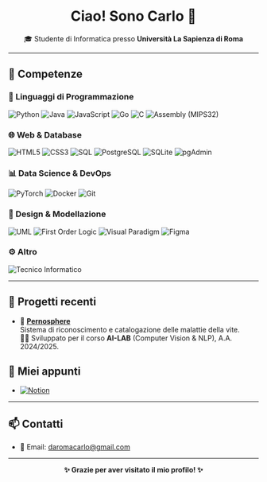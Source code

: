 <h1 align="center">Ciao! Sono Carlo 👋</h1>

<p align="center">
  🎓 Studente di Informatica presso <strong>Università La Sapienza di Roma</strong><br>
</p>

---

## 🚀 Competenze

### 🧠 Linguaggi di Programmazione  
![Python](https://img.shields.io/badge/-Python-3776AB?logo=python&logoColor=white)
![Java](https://img.shields.io/badge/-Java-007396?logo=java&logoColor=white)
![JavaScript](https://img.shields.io/badge/-JavaScript-F7DF1E?logo=javascript&logoColor=black)
![Go](https://img.shields.io/badge/-Go-00ADD8?logo=go&logoColor=white)
![C](https://img.shields.io/badge/-C-A8B9CC?logo=c&logoColor=black)
![Assembly (MIPS32)](https://img.shields.io/badge/-MIPS-EF4135?logo=mips&logoColor=white)

### 🌐 Web & Database  
![HTML5](https://img.shields.io/badge/-HTML5-E34F26?logo=html5&logoColor=white)
![CSS3](https://img.shields.io/badge/-CSS3-1572B6?logo=css3&logoColor=white)
![SQL](https://img.shields.io/badge/-SQL-4479A1?logo=postgresql&logoColor=white)
![PostgreSQL](https://img.shields.io/badge/-PostgreSQL-336791?logo=postgresql&logoColor=white)
![SQLite](https://img.shields.io/badge/-SQLite-003B57?logo=sqlite&logoColor=white)
![pgAdmin](https://img.shields.io/badge/-pgAdmin-336791?logo=postgresql&logoColor=white)

### 📊 Data Science & DevOps  
![PyTorch](https://img.shields.io/badge/-PyTorch-EE4C2C?logo=pytorch&logoColor=white)
![Docker](https://img.shields.io/badge/-Docker-2496ED?logo=docker&logoColor=white)
![Git](https://img.shields.io/badge/-Git-F05032?logo=git&logoColor=white)

### 🧩 Design & Modellazione  
![UML](https://img.shields.io/badge/-UML-007ACC?logo=uml&logoColor=white)
![First Order Logic](https://img.shields.io/badge/-First--Order%20Logic-yellow)
![Visual Paradigm](https://img.shields.io/badge/-Visual%20Paradigm-0E1C36?logo=visual-studio-code&logoColor=white)
![Figma](https://img.shields.io/badge/-Figma-F24E1E?logo=figma&logoColor=white)

### ⚙️ Altro  
![Tecnico Informatico](https://img.shields.io/badge/-Tecnico%20Informatico-008080?logo=windows&logoColor=white)

---

## 📌 Progetti recenti

- 🎯 [**Pernosphere**](https://github.com/CarloDaRomadev/Pernosphere)  
  Sistema di riconoscimento e catalogazione delle malattie della vite.  
  👨‍🔬 Sviluppato per il corso **AI-LAB** (Computer Vision & NLP), A.A. 2024/2025.

## 📌 Miei appunti

- [![Notion](https://img.shields.io/badge/-My%20University%20Notion-000000?logo=notion&logoColor=white)](https://observant-card-0a9.notion.site/My-University-Notion-1239ae1a711641cf979900bdc39b2b2f)

---

## 📫 Contatti

- 📧 Email: [daromacarlo@gmail.com](mailto:daromacarlo@gmail.com)

---

<p align="center">
  <strong>✨ Grazie per aver visitato il mio profilo! ✨</strong><br>
</p>
